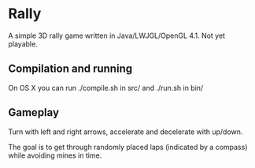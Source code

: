 # Rally

A simple 3D rally game written in Java/LWJGL/OpenGL 4.1. Not yet playable.

## Compilation and running

On OS X you can run ./compile.sh in src/ and ./run.sh in bin/

## Gameplay

Turn with left and right arrows, accelerate and decelerate with up/down.

The goal is to get through randomly placed laps (indicated by a compass) while avoiding mines in time.
